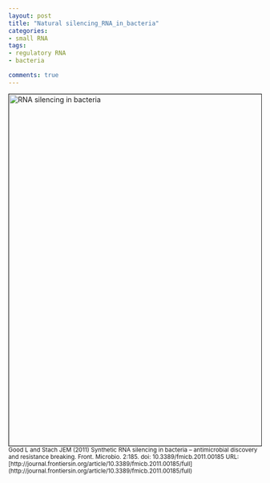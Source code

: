 ```yaml
---
layout: post
title: "Natural silencing_RNA_in_bacteria"
categories:
- small RNA
tags:
- regulatory RNA
- bacteria

comments: true
---
```


<a href="http://journal.frontiersin.org/article/10.3389/fmicb.2011.00185/full" target="_blank" title="RNA Silencing in bacteria" >
  <img href="" src="{{ base.url }}/assets/images/silencing_RNA_in_bacteria.jpg" alt="RNA silencing in bacteria" border="1" width="700"/>    
</a>
<small> Good L and Stach JEM (2011) Synthetic RNA silencing in bacteria – antimicrobial discovery and resistance breaking. Front. Microbio. 2:185. doi: 10.3389/fmicb.2011.00185   
URL: [http://journal.frontiersin.org/article/10.3389/fmicb.2011.00185/full](http://journal.frontiersin.org/article/10.3389/fmicb.2011.00185/full) </small></br>
